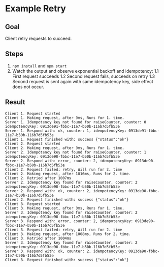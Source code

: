 # Example Retry

## Goal

Client retry requests to succeed.

## Steps

1. `npm install` and `npm start`
2. Watch the output and observe exponential backoff and idempotency:
  1.1 First request succeeds
  1.2 Second request fails, succeeds on retry
  1.3 Second request is sent again with same idempotency key, side effect does not occur.

## Result

```
Client 1. Request started
Client 1. Making request, after 0ms, Runs for 1. time.
Server 1. Idempotency key not found for raiseCounter, counter: 0 idempotencyKey: 0913de91-fbbc-11e7-b50b-116b7d5fb53e
Server 1. Respond with: ok, counter: 1, idempotencyKey: 0913de91-fbbc-11e7-b50b-116b7d5fb53e
Client 1. Request finished with: success {"status":"ok"}
Client 2. Request started
Client 2. Making request, after 0ms, Runs for 1. time.
Server 2. Idempotency key not found for raiseCounter, counter: 1 idempotencyKey: 0913de90-fbbc-11e7-b50b-116b7d5fb53e
Server 2. Respond with: error, counter: 2, idempotencyKey: 0913de90-fbbc-11e7-b50b-116b7d5fb53e
Client 2. Request failed: retry, Will run for 2. time
Client 2. Making request, after 1016ms, Runs for 2. time.
Client 2. Retried after 1007ms
Server 2. Idempotency key found for raiseCounter, counter: 2 idempotencyKey: 0913de90-fbbc-11e7-b50b-116b7d5fb53e
Server 2. Respond with: ok, counter: 2, idempotencyKey: 0913de90-fbbc-11e7-b50b-116b7d5fb53e
Client 2. Request finished with: success {"status":"ok"}
Client 3. Request started
Client 3. Making request, after 0ms, Runs for 1. time.
Server 3. Idempotency key found for raiseCounter, counter: 2 idempotencyKey: 0913de90-fbbc-11e7-b50b-116b7d5fb53e
Server 3. Respond with: error, counter: 2, idempotencyKey: 0913de90-fbbc-11e7-b50b-116b7d5fb53e
Client 3. Request failed: retry, Will run for 2. time
Client 3. Making request, after 1008ms, Runs for 2. time.
Client 3. Retried after 1004ms
Server 3. Idempotency key found for raiseCounter, counter: 2 idempotencyKey: 0913de90-fbbc-11e7-b50b-116b7d5fb53e
Server 3. Respond with: ok, counter: 2, idempotencyKey: 0913de90-fbbc-11e7-b50b-116b7d5fb53e
Client 3. Request finished with: success {"status":"ok"}
```
